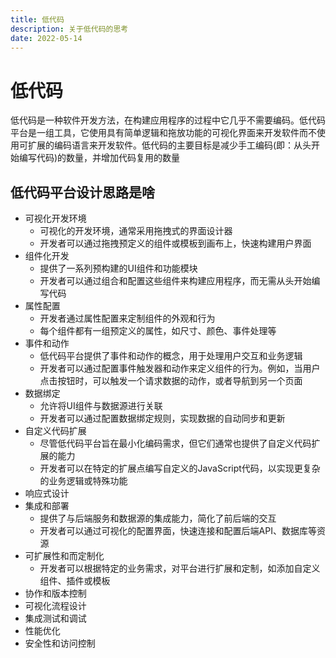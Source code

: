 ```yaml
---
title: 低代码
description: 关于低代码的思考
date: 2022-05-14
---
```


# 低代码

低代码是一种软件开发方法，在构建应用程序的过程中它几乎不需要编码。低代码平台是一组工具，它使用具有简单逻辑和拖放功能的可视化界面来开发软件而不使用可扩展的编码语言来开发软件。低代码的主要目标是减少手工编码(即：从头开始编写代码)的数量，并增加代码复用的数量

## 低代码平台设计思路是啥

- 可视化开发环境
  - 可视化的开发环境，通常采用拖拽式的界面设计器
  - 开发者可以通过拖拽预定义的组件或模板到画布上，快速构建用户界面
- 组件化开发  
  - 提供了一系列预构建的UI组件和功能模块
  - 开发者可以通过组合和配置这些组件来构建应用程序，而无需从头开始编写代码
- 属性配置
  - 开发者通过属性配置来定制组件的外观和行为
  - 每个组件都有一组预定义的属性，如尺寸、颜色、事件处理等
- 事件和动作
  - 低代码平台提供了事件和动作的概念，用于处理用户交互和业务逻辑
  - 开发者可以通过配置事件触发器和动作来定义组件的行为。例如，当用户点击按钮时，可以触发一个请求数据的动作，或者导航到另一个页面
- 数据绑定
  - 允许将UI组件与数据源进行关联
  - 开发者可以通过配置数据绑定规则，实现数据的自动同步和更新
- 自定义代码扩展
  - 尽管低代码平台旨在最小化编码需求，但它们通常也提供了自定义代码扩展的能力
  - 开发者可以在特定的扩展点编写自定义的JavaScript代码，以实现更复杂的业务逻辑或特殊功能
- 响应式设计
- 集成和部署
  - 提供了与后端服务和数据源的集成能力，简化了前后端的交互
  - 开发者可以通过可视化的配置界面，快速连接和配置后端API、数据库等资源
- 可扩展性和而定制化
  - 开发者可以根据特定的业务需求，对平台进行扩展和定制，如添加自定义组件、插件或模板
- 协作和版本控制
- 可视化流程设计
- 集成测试和调试
- 性能优化
- 安全性和访问控制

